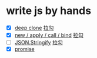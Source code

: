 # write js by hands
- [X] [deep clone](/deepClone/) [拉勾](https://kaiwu.lagou.com/course/courseInfo.htm?courseId=601#/detail/pc?id=6175)
- [x] [new / apply / call / bind](/new/) [拉勾](https://kaiwu.lagou.com/course/courseInfo.htm?courseId=601#/detail/pc?id=6177)
- [ ] [JSON.Stringify]() [拉勾](https://kaiwu.lagou.com/course/courseInfo.htm?courseId=601#/detail/pc?id=6179)
- [x] [promise](/promise/)